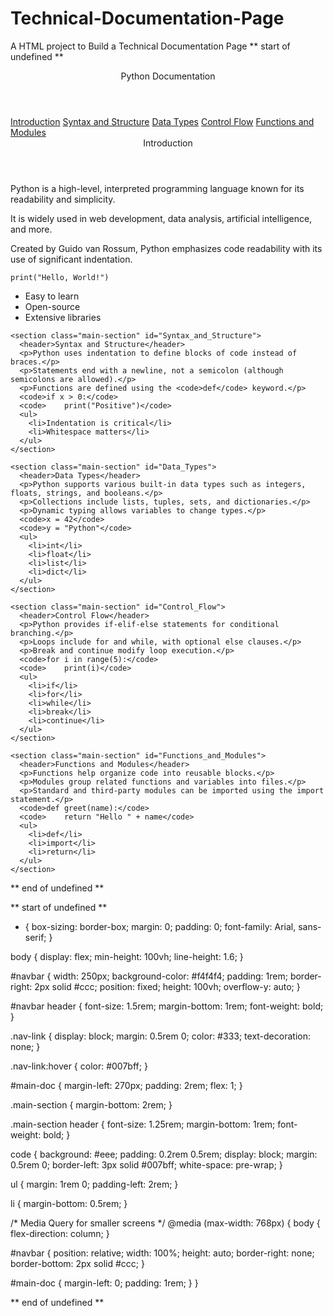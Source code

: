 # Technical-Documentation-Page
A HTML project to Build a Technical Documentation Page
** start of undefined **

<!DOCTYPE html>
<html lang="en">
<head>
  <meta charset="UTF-8" />
  <meta name="viewport" content="width=device-width, initial-scale=1.0" />
  <title>Python Technical Documentation</title>
  <link rel="stylesheet" href="styles.css" />
</head>
<body>
  <nav id="navbar">
    <header>Python Documentation</header>
    <a class="nav-link" href="#Introduction">Introduction</a>
    <a class="nav-link" href="#Syntax_and_Structure">Syntax and Structure</a>
    <a class="nav-link" href="#Data_Types">Data Types</a>
    <a class="nav-link" href="#Control_Flow">Control Flow</a>
    <a class="nav-link" href="#Functions_and_Modules">Functions and Modules</a>
  </nav>

  <main id="main-doc">
    <section class="main-section" id="Introduction">
      <header>Introduction</header>
      <p>Python is a high-level, interpreted programming language known for its readability and simplicity.</p>
      <p>It is widely used in web development, data analysis, artificial intelligence, and more.</p>
      <p>Created by Guido van Rossum, Python emphasizes code readability with its use of significant indentation.</p>
      <code>print("Hello, World!")</code>
      <ul>
        <li>Easy to learn</li>
        <li>Open-source</li>
        <li>Extensive libraries</li>
      </ul>
    </section>

    <section class="main-section" id="Syntax_and_Structure">
      <header>Syntax and Structure</header>
      <p>Python uses indentation to define blocks of code instead of braces.</p>
      <p>Statements end with a newline, not a semicolon (although semicolons are allowed).</p>
      <p>Functions are defined using the <code>def</code> keyword.</p>
      <code>if x > 0:</code>
      <code>    print("Positive")</code>
      <ul>
        <li>Indentation is critical</li>
        <li>Whitespace matters</li>
      </ul>
    </section>

    <section class="main-section" id="Data_Types">
      <header>Data Types</header>
      <p>Python supports various built-in data types such as integers, floats, strings, and booleans.</p>
      <p>Collections include lists, tuples, sets, and dictionaries.</p>
      <p>Dynamic typing allows variables to change types.</p>
      <code>x = 42</code>
      <code>y = "Python"</code>
      <ul>
        <li>int</li>
        <li>float</li>
        <li>list</li>
        <li>dict</li>
      </ul>
    </section>

    <section class="main-section" id="Control_Flow">
      <header>Control Flow</header>
      <p>Python provides if-elif-else statements for conditional branching.</p>
      <p>Loops include for and while, with optional else clauses.</p>
      <p>Break and continue modify loop execution.</p>
      <code>for i in range(5):</code>
      <code>    print(i)</code>
      <ul>
        <li>if</li>
        <li>for</li>
        <li>while</li>
        <li>break</li>
        <li>continue</li>
      </ul>
    </section>

    <section class="main-section" id="Functions_and_Modules">
      <header>Functions and Modules</header>
      <p>Functions help organize code into reusable blocks.</p>
      <p>Modules group related functions and variables into files.</p>
      <p>Standard and third-party modules can be imported using the import statement.</p>
      <code>def greet(name):</code>
      <code>    return "Hello " + name</code>
      <ul>
        <li>def</li>
        <li>import</li>
        <li>return</li>
      </ul>
    </section>
  </main>
</body>
</html>


** end of undefined **

** start of undefined **

* {
  box-sizing: border-box;
  margin: 0;
  padding: 0;
  font-family: Arial, sans-serif;
}

body {
  display: flex;
  min-height: 100vh;
  line-height: 1.6;
}

#navbar {
  width: 250px;
  background-color: #f4f4f4;
  padding: 1rem;
  border-right: 2px solid #ccc;
  position: fixed;
  height: 100vh;
  overflow-y: auto;
}

#navbar header {
  font-size: 1.5rem;
  margin-bottom: 1rem;
  font-weight: bold;
}

.nav-link {
  display: block;
  margin: 0.5rem 0;
  color: #333;
  text-decoration: none;
}

.nav-link:hover {
  color: #007bff;
}

#main-doc {
  margin-left: 270px;
  padding: 2rem;
  flex: 1;
}

.main-section {
  margin-bottom: 2rem;
}

.main-section header {
  font-size: 1.25rem;
  margin-bottom: 1rem;
  font-weight: bold;
}

code {
  background: #eee;
  padding: 0.2rem 0.5rem;
  display: block;
  margin: 0.5rem 0;
  border-left: 3px solid #007bff;
  white-space: pre-wrap;
}

ul {
  margin: 1rem 0;
  padding-left: 2rem;
}

li {
  margin-bottom: 0.5rem;
}

/* Media Query for smaller screens */
@media (max-width: 768px) {
  body {
    flex-direction: column;
  }

  #navbar {
    position: relative;
    width: 100%;
    height: auto;
    border-right: none;
    border-bottom: 2px solid #ccc;
  }

  #main-doc {
    margin-left: 0;
    padding: 1rem;
  }
}


** end of undefined **

